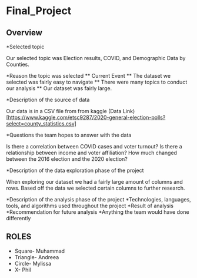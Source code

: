 # Final_Project
## Overview
*Selected topic

Our selected topic was Election results, COVID, and Demographic Data by Counties.

*Reason the topic was selected
** Current Event 
** The dataset we selected was fairly easy to navigate
** There were many topics to conduct our analysis 
** Our dataset was fairly large.

*Description of the source of data

Our data is in a CSV file from from kaggle 
(Data Link)[https://www.kaggle.com/etsc9287/2020-general-election-polls?select=county_statistics.csv]

*Questions the team hopes to answer with the data

Is there a correlation between COVID cases and voter turnout?
Is there a relationship between income and voter affiliation?
How much changed between the 2016 election and the 2020 election?

*Description of the data exploration phase of the project

When exploring our dataset we had a fairly large amount of columns and rows. Based off the data we selected certain columns to further research. 

*Description of the analysis phase of the project
*Technologies, languages, tools, and algorithms used throughout the project
*Result of analysis
*Recommendation for future analysis
*Anything the team would have done differently

## ROLES
* Square- Muhammad
* Triangle- Andreea
* Circle- Mylissa
* X- Phil
